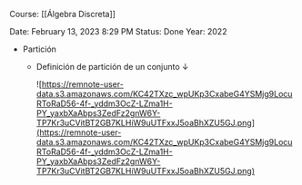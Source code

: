 Course: [[Álgebra Discreta]]

Date: February 13, 2023 8:29 PM
Status: Done
Year: 2022

- Partición
    - Definición de partición de un conjunto ↓
        
        ![https://remnote-user-data.s3.amazonaws.com/KC42TXzc_wpUKp3CxabeG4YSMjg9LocuRToRaD56-4f-_yddm3OcZ-LZma1H-PY_yaxbXaAbps3ZedFz2gnW6Y-TP7Kr3uCVitBT2GB7KLHiW9uUTFxxJ5oaBhXZU5GJ.png](https://remnote-user-data.s3.amazonaws.com/KC42TXzc_wpUKp3CxabeG4YSMjg9LocuRToRaD56-4f-_yddm3OcZ-LZma1H-PY_yaxbXaAbps3ZedFz2gnW6Y-TP7Kr3uCVitBT2GB7KLHiW9uUTFxxJ5oaBhXZU5GJ.png)